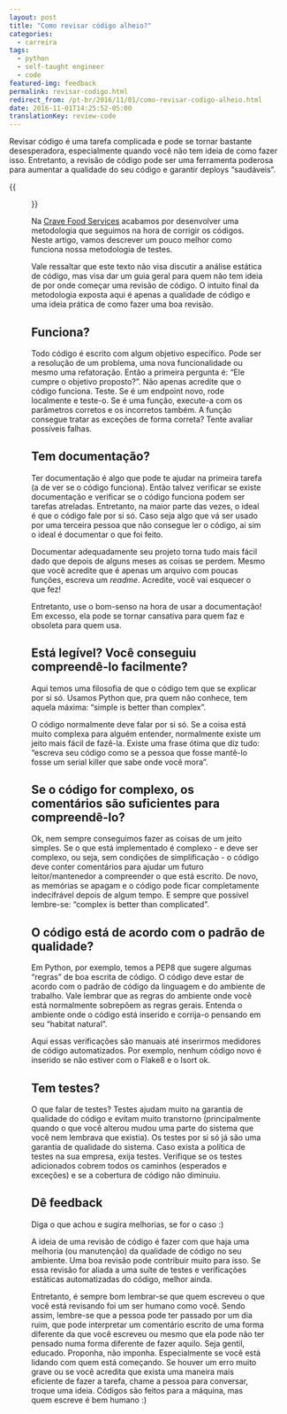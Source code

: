 ```yaml
---
layout: post
title: "Como revisar código alheio?"
categories:
  - carreira
tags:
  - python
  - self-taught engineer
  - code
featured-img: feedback
permalink: revisar-codigo.html
redirect_from: /pt-br/2016/11/01/como-revisar-codigo-alheio.html
date: 2016-11-01T14:25:52-05:00
translationKey: review-code
---
```


Revisar código é uma tarefa complicada e pode se tornar bastante desesperadora, especialmente quando você não tem ideia de como fazer isso. Entretanto, a revisão de código pode ser uma ferramenta poderosa para aumentar a qualidade do seu código e garantir deploys “saudáveis”.
<!--more-->

{{<figure src="https://cdn-images-1.medium.com/max/800/1*EFsX-ndhmx4CFsI98zSvKA.gif">}}

Na [Crave Food Services](http://sourcewhatsgood.com/) acabamos por desenvolver uma metodologia que seguimos na hora de corrigir os códigos. Neste artigo, vamos descrever um pouco melhor como funciona nossa metodologia de testes.

Vale ressaltar que este texto não visa discutir a análise estática de código, mas visa dar um guia geral para quem não tem ideia de por onde começar uma revisão de código. O intuito final da metodologia exposta aqui é apenas a qualidade de código e uma ideia prática de como fazer uma boa revisão.

## Funciona?

Todo código é escrito com algum objetivo específico. Pode ser a resolução de um problema, uma nova funcionalidade ou mesmo uma refatoração. Então a primeira pergunta é: “Ele cumpre o objetivo proposto?”. Não apenas acredite que o código funciona. Teste. Se é um endpoint novo, rode localmente e teste-o. Se é uma função, execute-a com os parâmetros corretos e os incorretos também. A função consegue tratar as exceções de forma correta? Tente avaliar possíveis falhas.

## Tem documentação?

Ter documentação é algo que pode te ajudar na primeira tarefa (a de ver se o código funciona). Então talvez verificar se existe documentação e verificar se o código funciona podem ser tarefas atreladas. Entretanto, na maior parte das vezes, o ideal é que o código fale por si só. Caso seja algo que vá ser usado por uma terceira pessoa que não consegue ler o código, ai sim o ideal é documentar o que foi feito.

Documentar adequadamente seu projeto torna tudo mais fácil dado que depois de alguns meses as coisas se perdem. Mesmo que você acredite que é apenas um arquivo com poucas funções, escreva um *readme*. Acredite, você vai esquecer o que fez!

Entretanto, use o bom-senso na hora de usar a documentação! Em excesso, ela pode se tornar cansativa para quem faz e obsoleta para quem usa.


## Está legível? Você conseguiu compreendê-lo facilmente?

Aqui temos uma filosofia de que o código tem que se explicar por si só. Usamos Python que, pra quem não conhece, tem aquela máxima: “simple is better than complex”.

O código normalmente deve falar por si só. Se a coisa está muito complexa para alguém entender, normalmente existe um jeito mais fácil de fazê-la. Existe uma frase ótima que diz tudo: “escreva seu código como se a pessoa que fosse mantê-lo fosse um serial killer que sabe onde você mora”.


## Se o código for complexo, os comentários são suficientes para compreendê-lo?

Ok, nem sempre conseguimos fazer as coisas de um jeito simples. Se o que está implementado é complexo - e deve ser complexo, ou seja, sem condições de simplificação - o código deve conter comentários para ajudar um futuro leitor/mantenedor a compreender o que está escrito. De novo, as memórias se apagam e o código pode ficar completamente indecifrável depois de algum tempo. E sempre que possível lembre-se: “complex is better than complicated”.

## O código está de acordo com o padrão de qualidade?

Em Python, por exemplo, temos a PEP8 que sugere algumas “regras” de boa escrita de código. O código deve estar de acordo com o padrão de código da linguagem e do ambiente de trabalho. Vale lembrar que as regras do ambiente onde você está normalmente sobrepõem as regras gerais. Entenda o ambiente onde o código está inserido e corrija-o pensando em seu “habitat natural”.

Aqui essas verificações são manuais até inserirmos medidores de código automatizados. Por exemplo, nenhum código novo é inserido se não estiver com o Flake8 e o Isort ok.

## Tem testes?

O que falar de testes? Testes ajudam muito na garantia de qualidade do código e evitam muito transtorno (principalmente quando o que você alterou mudou uma parte do sistema que você nem lembrava que existia). Os testes por si só já são uma garantia de qualidade do sistema. Caso exista a política de testes na sua empresa, exija testes. Verifique se os testes adicionados cobrem todos os caminhos (esperados e exceções) e se a cobertura de código não diminuiu.

## Dê feedback

Diga o que achou e sugira melhorias, se for o caso :)

A ideia de uma revisão de código é fazer com que haja uma melhoria (ou manutenção) da qualidade de código no seu ambiente. Uma boa revisão pode contribuir muito para isso. Se essa revisão for aliada a uma suíte de testes e verificações estáticas automatizadas do código, melhor ainda.

Entretanto, é sempre bom lembrar-se que quem escreveu o que você está revisando foi um ser humano como você. Sendo assim, lembre-se que a pessoa pode ter passado por um dia ruim, que pode interpretar um comentário escrito de uma forma diferente da que você escreveu ou mesmo que ela pode não ter pensado numa forma diferente de fazer aquilo. Seja gentil, educado. Proponha, não imponha. Especialmente se você está lidando com quem está começando. Se houver um erro muito grave ou se você acredita que exista uma maneira mais eficiente de fazer a tarefa, chame a pessoa para conversar, troque uma ideia. Códigos são feitos para a máquina, mas quem escreve é bem humano :)
